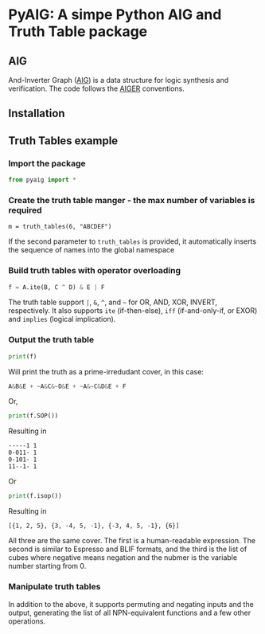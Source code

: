 # PyAIG: A simpe Python AIG and Truth Table package

## AIG

And-Inverter Graph ([AIG](https://en.wikipedia.org/wiki/And-inverter_graph)) is a data structure for logic synthesis and verification. The code follows the [AIGER](http://fmv.jku.at/aiger/) conventions.

## Installation

## Truth Tables example

### Import the package

```python
from pyaig import *
```

### Create the truth table manger - the max number of variables is required

``` pyhton
m = truth_tables(6, "ABCDEF")
```

If the second parameter to `truth_tables` is provided, it automatically inserts the sequence of names into the global namespace

### Build truth tables with operator overloading

```python
f = A.ite(B, C ^ D) & E | F
```

The truth table support `|`, `&`, `^`, and `~` for OR, AND, XOR, INVERT, respectively. It also supports `ite` (if-then-else), `iff` (if-and-only-if, or EXOR) and `implies` (logical implication). 

### Output the truth table

```python
print(f)
```

Will print the truth as a prime-irredudant cover, in this case:

```python
A&B&E + ~A&C&~D&E + ~A&~C&D&E + F
```

Or,

```python
print(f.SOP())
```

Resulting in 

```
-----1 1
0-011- 1
0-101- 1
11--1- 1
```

Or 

```python
print(f.isop())
```

Resulting in 

```
[{1, 2, 5}, {3, -4, 5, -1}, {-3, 4, 5, -1}, {6}]
```

All three are the same cover. The first is a human-readable expression. The second is similar to Espresso and BLIF formats, and the third is the list of cubes where negative means negation and the nubmer is the variable number starting from 0.

### Manipulate truth tables

In addition to the above, it supports permuting and negating inputs and the output, generating the list of all NPN-equivalent functions and a few other operations.
